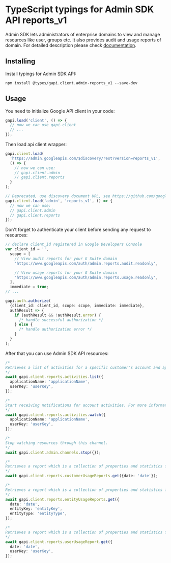 # TypeScript typings for Admin SDK API reports_v1

Admin SDK lets administrators of enterprise domains to view and manage resources like user, groups etc. It also provides audit and usage reports of domain.
For detailed description please check [documentation](https://developers.google.com/admin-sdk/).

## Installing

Install typings for Admin SDK API:

```
npm install @types/gapi.client.admin-reports_v1 --save-dev
```

## Usage

You need to initialize Google API client in your code:

```typescript
gapi.load('client', () => {
  // now we can use gapi.client
  // ...
});
```

Then load api client wrapper:

```typescript
gapi.client.load(
  'https://admin.googleapis.com/$discovery/rest?version=reports_v1',
  () => {
    // now we can use:
    // gapi.client.admin
    // gapi.client.reports
  }
);
```

```typescript
// Deprecated, use discovery document URL, see https://github.com/google/google-api-javascript-client/blob/master/docs/reference.md#----gapiclientloadname----version----callback--
gapi.client.load('admin', 'reports_v1', () => {
  // now we can use:
  // gapi.client.admin
  // gapi.client.reports
});
```

Don't forget to authenticate your client before sending any request to resources:

```typescript
// declare client_id registered in Google Developers Console
var client_id = '',
  scope = [
    // View audit reports for your G Suite domain
    'https://www.googleapis.com/auth/admin.reports.audit.readonly',

    // View usage reports for your G Suite domain
    'https://www.googleapis.com/auth/admin.reports.usage.readonly',
  ],
  immediate = true;
// ...

gapi.auth.authorize(
  {client_id: client_id, scope: scope, immediate: immediate},
  authResult => {
    if (authResult && !authResult.error) {
      /* handle successful authorization */
    } else {
      /* handle authorization error */
    }
  }
);
```

After that you can use Admin SDK API resources: <!-- TODO: make this work for multiple namespaces -->

```typescript
/*
Retrieves a list of activities for a specific customer's account and application such as the Admin console application or the Google Drive application. For more information, see the guides for administrator and Google Drive activity reports. For more information about the activity report's parameters, see the activity parameters reference guides. 
*/
await gapi.client.reports.activities.list({
  applicationName: 'applicationName',
  userKey: 'userKey',
});

/*
Start receiving notifications for account activities. For more information, see Receiving Push Notifications.
*/
await gapi.client.reports.activities.watch({
  applicationName: 'applicationName',
  userKey: 'userKey',
});

/*
Stop watching resources through this channel.
*/
await gapi.client.admin.channels.stop({});

/*
Retrieves a report which is a collection of properties and statistics for a specific customer's account. For more information, see the Customers Usage Report guide. For more information about the customer report's parameters, see the Customers Usage parameters reference guides. 
*/
await gapi.client.reports.customerUsageReports.get({date: 'date'});

/*
Retrieves a report which is a collection of properties and statistics for entities used by users within the account. For more information, see the Entities Usage Report guide. For more information about the entities report's parameters, see the Entities Usage parameters reference guides.
*/
await gapi.client.reports.entityUsageReports.get({
  date: 'date',
  entityKey: 'entityKey',
  entityType: 'entityType',
});

/*
Retrieves a report which is a collection of properties and statistics for a set of users with the account. For more information, see the User Usage Report guide. For more information about the user report's parameters, see the Users Usage parameters reference guides.
*/
await gapi.client.reports.userUsageReport.get({
  date: 'date',
  userKey: 'userKey',
});
```
